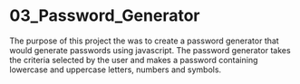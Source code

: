 # 03_Password_Generator
The purpose of this project the was to create a password generator that would generate passwords using javascript. The password generator takes the criteria selected by the user and makes a password containing lowercase and uppercase letters, numbers and symbols.